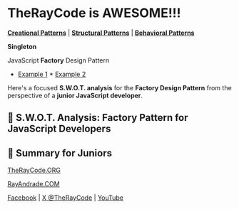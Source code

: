 # TheRayCode is AWESOME!!!

**[Creational Patterns](../README.md)** | **[Structural Patterns](../../Structural/README.md)** | **[Behavioral Patterns](../../Behavioral/README.md)**

**Singleton**

JavaScript **Factory** Design Pattern

 * [Example 1](./Example1/README.md) * [Example 2](./Example2/README.md) 

Here's a focused **S.W\.O.T. analysis** for the **Factory Design Pattern** from the perspective of a **junior JavaScript developer**.

## 🧠 **S.W\.O.T. Analysis: Factory Pattern for JavaScript Developers**

## 🎯 Summary for Juniors


[TheRayCode.ORG](https://www.TheRayCode.org)  

[RayAndrade.COM](https://www.RayAndrade.com)

[Facebook](https://www.facebook.com@TheRayCode/) | [X @TheRayCode](https://www.x.com@TheRayCode/) | [YouTube](https://www.youtube.com@TheRayCode/)

